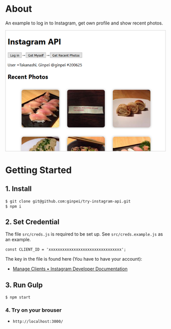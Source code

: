 # About

An example to log in to Instagram, get own profile and show recent photos.

![./image.png](./image.png)

# Getting Started

## 1. Install

```
$ git clone git@github.com:ginpei/try-instagram-api.git
$ npm i
```

## 2. Set Credential

The file `src/creds.js` is required to be set up. See `src/creds.example.js` as an example.

```
const CLIENT_ID = 'xxxxxxxxxxxxxxxxxxxxxxxxxxxxxxxx';
```

The key in the file is found here (You have to have your account):

- [Manage Clients • Instagram Developer Documentation](https://www.instagram.com/developer/clients/manage/)

## 3. Run Gulp

```
$ npm start
```

### 4. Try on your brouser

- `http://localhost:3000/`
